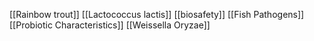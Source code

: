 [[Rainbow trout]]
[[Lactococcus lactis]]
[[biosafety]]
[[Fish Pathogens]]
[[Probiotic Characteristics]]
[[Weissella Oryzae]]
